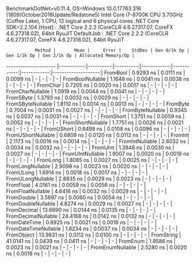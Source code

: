 
BenchmarkDotNet=v0.11.4, OS=Windows 10.0.17763.316 (1809/October2018Update/Redstone5)
Intel Core i7-8700K CPU 3.70GHz (Coffee Lake), 1 CPU, 12 logical and 6 physical cores
.NET Core SDK=2.2.104
  [Host]     : .NET Core 2.2.2 (CoreCLR 4.6.27317.07, CoreFX 4.6.27318.02), 64bit RyuJIT
  DefaultJob : .NET Core 2.2.2 (CoreCLR 4.6.27317.07, CoreFX 4.6.27318.02), 64bit RyuJIT


               Method |       Mean |     Error |    StdDev | Gen 0/1k Op | Gen 1/1k Op | Gen 2/1k Op | Allocated Memory/Op |
--------------------- |-----------:|----------:|----------:|------------:|------------:|------------:|--------------------:|
             FromBool |  0.9293 ns | 0.0111 ns | 0.0099 ns |           - |           - |           - |                   - |
     FromBoolNullable |  1.1648 ns | 0.0041 ns | 0.0038 ns |           - |           - |           - |                   - |
             FromChar |  0.7205 ns | 0.0020 ns | 0.0017 ns |           - |           - |           - |                   - |
     FromCharNullable |  1.0919 ns | 0.0044 ns | 0.0041 ns |           - |           - |           - |                   - |
            FromSByte |  1.3793 ns | 0.0032 ns | 0.0029 ns |           - |           - |           - |                   - |
    FromSByteNullable |  1.8110 ns | 0.0014 ns | 0.0013 ns |           - |           - |           - |                   - |
             FromByte |  0.7004 ns | 0.0031 ns | 0.0027 ns |           - |           - |           - |                   - |
     FromByteNullable |  0.9345 ns | 0.0037 ns | 0.0031 ns |           - |           - |           - |                   - |
            FromShort |  1.3751 ns | 0.0059 ns | 0.0052 ns |           - |           - |           - |                   - |
    FromShortNullable |  1.7751 ns | 0.0026 ns | 0.0021 ns |           - |           - |           - |                   - |
           FromUShort |  0.6498 ns | 0.0108 ns | 0.0096 ns |           - |           - |           - |                   - |
   FromUShortNullable |  0.6809 ns | 0.0120 ns | 0.0112 ns |           - |           - |           - |                   - |
              FromInt |  2.1173 ns | 0.0016 ns | 0.0014 ns |           - |           - |           - |                   - |
      FromIntNullable |  2.6032 ns | 0.0034 ns | 0.0032 ns |           - |           - |           - |                   - |
             FromUInt |  1.3948 ns | 0.0030 ns | 0.0027 ns |           - |           - |           - |                   - |
     FromUIntNullable |  1.9007 ns | 0.0020 ns | 0.0019 ns |           - |           - |           - |                   - |
             FromLong |  1.8085 ns | 0.0027 ns | 0.0025 ns |           - |           - |           - |                   - |
     FromLongNullable |  2.9098 ns | 0.0023 ns | 0.0020 ns |           - |           - |           - |                   - |
            FromULong |  1.6914 ns | 0.0018 ns | 0.0017 ns |           - |           - |           - |                   - |
    FromULongNullable |  2.8835 ns | 0.0029 ns | 0.0023 ns |           - |           - |           - |                   - |
            FromFloat |  4.0161 ns | 0.0059 ns | 0.0056 ns |           - |           - |           - |                   - |
    FromFloatNullable |  4.6416 ns | 0.0032 ns | 0.0029 ns |           - |           - |           - |                   - |
           FromDouble |  3.5697 ns | 0.0060 ns | 0.0054 ns |           - |           - |           - |                   - |
   FromDoubleNullable |  4.8274 ns | 0.0029 ns | 0.0027 ns |           - |           - |           - |                   - |
          FromDecimal | 13.6690 ns | 0.0144 ns | 0.0135 ns |           - |           - |           - |                   - |
  FromDecimalNullable | 24.4168 ns | 0.0142 ns | 0.0132 ns |           - |           - |           - |                   - |
         FromDateTime |  0.8925 ns | 0.0021 ns | 0.0019 ns |           - |           - |           - |                   - |
 FromDateTimeNullable |  1.6234 ns | 0.0037 ns | 0.0034 ns |           - |           - |           - |                   - |
           FromObject | 13.9831 ns | 0.0112 ns | 0.0100 ns |           - |           - |           - |                   - |
           FromString | 41.0141 ns | 0.0439 ns | 0.0411 ns |           - |           - |           - |                   - |
             FromEnum |  1.8586 ns | 0.0023 ns | 0.0021 ns |           - |           - |           - |                   - |
     FromEnumNullable |  2.5280 ns | 0.0020 ns | 0.0018 ns |           - |           - |           - |                   - |
